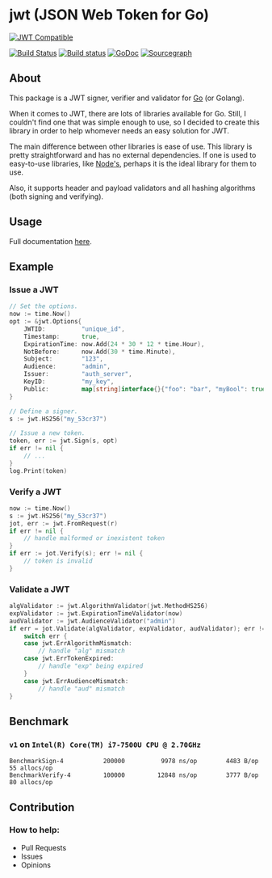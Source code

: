# jwt (JSON Web Token for Go)
[![JWT Compatible](https://jwt.io/img/badge.svg)](https://jwt.io)

[![Build Status](https://travis-ci.org/gbrlsnchs/jwt.svg?branch=master)](https://travis-ci.org/gbrlsnchs/jwt)
[![Build status](https://ci.appveyor.com/api/projects/status/wqao7uvucce71jja/branch/master?svg=true)](https://ci.appveyor.com/project/gbrlsnchs/jwt/branch/master)
[![GoDoc](https://godoc.org/github.com/gbrlsnchs/jwt?status.svg)](https://godoc.org/github.com/gbrlsnchs/jwt)
[![Sourcegraph](https://sourcegraph.com/github.com/gbrlsnchs/jwt/-/badge.svg)](https://sourcegraph.com/github.com/gbrlsnchs/jwt?badge)

## About
This package is a JWT signer, verifier and validator for [Go] (or Golang).

When it comes to JWT, there are lots of libraries available for Go.
Still, I couldn't find one that was simple enough to use, so I decided to create this library in order to help whomever needs an easy solution for JWT.

The main difference between other libraries is ease of use.
This library is pretty straightforward and has no external dependencies.
If one is used to easy-to-use libraries, like [Node's], perhaps it is the ideal library for them to use.

Also, it supports header and payload validators and all hashing algorithms (both signing and verifying).

## Usage
Full documentation [here].

## Example
### Issue a JWT
```go
// Set the options.
now := time.Now()
opt := &jwt.Options{
	JWTID:          "unique_id",
	Timestamp:      true,
	ExpirationTime: now.Add(24 * 30 * 12 * time.Hour),
	NotBefore:      now.Add(30 * time.Minute),
	Subject:        "123",
	Audience:       "admin",
	Issuer:         "auth_server",
	KeyID:          "my_key",
	Public:         map[string]interface{}{"foo": "bar", "myBool": true},
}

// Define a signer.
s := jwt.HS256("my_53cr37")

// Issue a new token.
token, err := jwt.Sign(s, opt)
if err != nil {
	// ...
}
log.Print(token)
```

### Verify a JWT
```go
now := time.Now()
s := jwt.HS256("my_53cr37")
jot, err := jwt.FromRequest(r)
if err != nil {
	// handle malformed or inexistent token
}
if err := jot.Verify(s); err != nil {
	// token is invalid
}
```

### Validate a JWT
```go
algValidator := jwt.AlgorithmValidator(jwt.MethodHS256)
expValidator := jwt.ExpirationTimeValidator(now)
audValidator := jwt.AudienceValidator("admin")
if err = jot.Validate(algValidator, expValidator, audValidator); err != nil {
	switch err {
	case jwt.ErrAlgorithmMismatch:
		// handle "alg" mismatch
	case jwt.ErrTokenExpired:
		// handle "exp" being expired
	}
	case jwt.ErrAudienceMismatch:
		// handle "aud" mismatch
}
```

## Benchmark
### `v1` on `Intel(R) Core(TM) i7-7500U CPU @ 2.70GHz`
```
BenchmarkSign-4     	  200000	      9978 ns/op	    4483 B/op	      55 allocs/op
BenchmarkVerify-4   	  100000	     12848 ns/op	    3777 B/op	      80 allocs/op
```

## Contribution
### How to help:
- Pull Requests
- Issues
- Opinions

[Go]: https://golang.org
[Node's]: https://github.com/auth0/node-jsonwebtoken
[here]: https://godoc.org/github.com/gbrlsnchs/jwt

